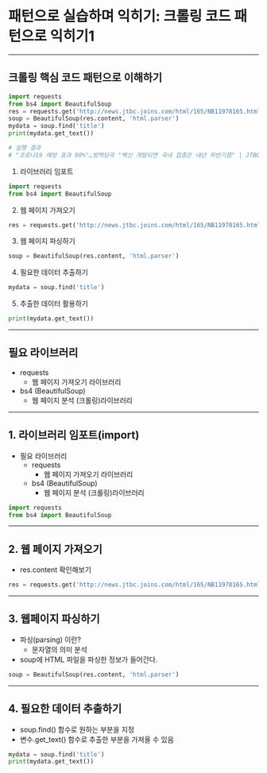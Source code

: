 # **패턴으로 실습하며 익히기: 크롤링 코드 패턴으로 익히기1**
---  

## **크롤링 핵심 코드 패턴으로 이해하기**  

```python
import requests
from bs4 import BeautifulSoup
res = requests.get('http://news.jtbc.joins.com/html/165/NB11978165.html')
soup = BeautifulSoup(res.content, 'html.parser')
mydata = soup.find('title')
print(mydata.get_text())

# 실행 결과 
# "코로나19 예방 효과 90%"…방역당국 "백신 개발되면 국내 접종은 내년 하반기쯤" | JTBC 뉴스
```  

1) 라이브러리 임포트
```python
import requests
from bs4 import BeautifulSoup
```  

2) 웹 페이지 가져오기
```python
res = requests.get('http://news.jtbc.joins.com/html/165/NB11978165.html')
```  

3) 웹 페이지 파싱하기
```python
soup = BeautifulSoup(res.content, 'html.parser')
```  

4) 필요한 데이터 추출하기
```python
mydata = soup.find('title')
```

5) 추출한 데이터 활용하기
```python
print(mydata.get_text())
```  

---
## **필요 라이브러리**
- requests
    - 웹 페이지 가져오기 라이브러리
- bs4 (BeautifulSoup)
    - 웹 페이지 분석 (크롤링)라이브러리  

---
## **1. 라이브러리 임포트(import)**
- 필요 라이브러리 
    - requests
        - 웹 페이지 가져오기 라이브러리
    - bs4 (BeautifulSoup)
        - 웹 페이지 분석 (크롤링)라이브러리  

```python
import requests
from bs4 import BeautifulSoup
```
---
## **2. 웹 페이지 가져오기**
- res.content 확인해보기
```python
res = requests.get('http://news.jtbc.joins.com/html/165/NB11978165.html')
```
---
## **3. 웹페이지 파싱하기**
- 파싱(parsing) 이란?
    - 문자열의 의미 분석
- soup에 HTML 파일을 파싱한 정보가 들어간다.
```python
soup = BeautifulSoup(res.content, 'html.parser')
```
---
## **4. 필요한 데이터 추출하기**
- soup.find() 함수로 원하는 부분을 지정
- 변수.get_text() 함수로 추출한 부분을 가져올 수 있음
```python
mydata = soup.find('title')
print(mydata.get_text())
```
